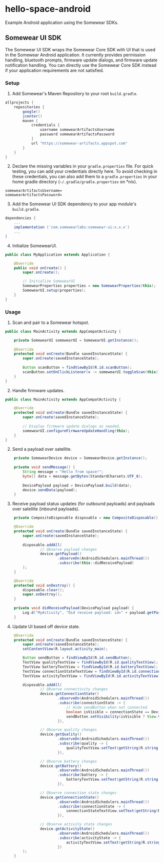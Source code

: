 # hello-space-android
Example Android application using the Somewear SDKs.

## Somewear UI SDK
The Somewear UI SDK wraps the Somewear Core SDK with UI that is used in the  Somewear Android application. It currently provides permission handling, bluetooth prompts, firmware update dialogs, and firmware update notification handling. You can directly use the Somewear Core SDK instead if your application requirements are not satisfied.
 
### Setup
1. Add Somewear's Maven Repository to your root `build.gradle`.
```groovy
allprojects {
    repositories {
        google()
        jcenter()
        maven {
            credentials {
                username somewearArtifactsUsername
                password somewearArtifactsPassword
            }
            url "https://somewear-artifacts.appspot.com"
        }
    }
}
```
2. Declare the missing variables in your `gradle.properties` file. For quick testing, you can add your credentials directly here. To avoid checking in these credentials, you can also add them to a `gradle.properties` in your home gradle directory (`~/.gradle/gradle.properties` on \*nix).
```
somewearArtifactsUsername=
somewearArtifactsPassword=
```
3. Add the Somewear UI SDK dependency to your app module's `build.gradle`.
```groovy
dependencies {
    ...
    implementation ('com.somewearlabs:somewear-ui:x.x.x')
    ...
}
```
4. Initialize SomewearUI.
```java
public class MyApplication extends Application {

    @Override
    public void onCreate() {
        super.onCreate();

        // Initialize SomewearUI
        SomewearProperties properties = new SomewearProperties(this);
        SomewearUI.setup(properties);
    }
}
```

### Usage
1. Scan and pair to a Somewear hotspot.
```java
public class MainActivity extends AppCompatActivity {

    private SomewearUI somewearUI = SomewearUI.getInstance();
  
    @Override
    protected void onCreate(Bundle savedInstanceState) {
        super.onCreate(savedInstanceState);
        
        Button scanButton = findViewById(R.id.scanButton);
        scanButton.setOnClickListener(v -> somewearUI.toggleScan(this));
    }
}
```
2. Handle firmware updates.
```java
public class MainActivity extends AppCompatActivity {

    @Override
    protected void onCreate(Bundle savedInstanceState) {
        super.onCreate(savedInstanceState);
        
        // Display firmware update dialogs as needed.
        somewearUI.configureFirmwareUpdateHandling(this);
    }
}
```
2. Send a payload over satellite.
```java
    private SomewearDevice device = SomewearDevice.getInstance();
    
    private void sendMessage() {
        String message = "Hello from space!";
        byte[] data = message.getBytes(StandardCharsets.UTF_8);
        
        DevicePayload payload = DevicePayload.build(data);
        device.sendData(payload);
    }
```
3. Receive payload status updates (for outbound payloads) and payloads over satellite (inbound payloads).
```java
    private CompositeDisposable disposable = new CompositeDisposable();

    @Override
    protected void onCreate(Bundle savedInstanceState) {
        super.onCreate(savedInstanceState);
        
        disposable.addAll(
                // Observe payload changes
                device.getPayload()
                        .observeOn(AndroidSchedulers.mainThread())
                        .subscribe(this::didReceivePayload)
        );
    }

    @Override
    protected void onDestroy() {
        disposable.clear();
        super.onDestroy();
    }
    
    private void didReceivePayload(DevicePayload payload) {
        Log.d("MyActivity", "Did receive payload: id=" + payload.getParcelId() + "; status=" + payload.getStatus());
    }
```
4. Update UI based off device state.
```java
    @Override
    protected void onCreate(Bundle savedInstanceState) {
        super.onCreate(savedInstanceState);
        setContentView(R.layout.activity_main);

        Button sendButton = findViewById(R.id.sendButton);
        TextView qualityTextView = findViewById(R.id.qualityTextView);
        TextView batteryTextView = findViewById(R.id.batteryTextView);
        TextView connectionStateTextView = findViewById(R.id.connectionStateTextView);
        TextView activityTextView = findViewById(R.id.activityTextView);

        disposable.addAll(
                // Observe connectivity changes
                device.getConnectionState()
                        .observeOn(AndroidSchedulers.mainThread())
                        .subscribe(connectionState -> {
                            // Hide sendButton when not connected
                            boolean isVisible = connectionState == DeviceConnectionState.Connected;
                            sendButton.setVisibility(isVisible ? View.VISIBLE : View.INVISIBLE);
                        }),

                // Observe quality changes
                device.getQuality()
                        .observeOn(AndroidSchedulers.mainThread())
                        .subscribe(quality -> {
                            qualityTextView.setText(getString(R.string.quality_text_view, quality));
                        }),

                // Observe battery changes
                device.getBattery()
                        .observeOn(AndroidSchedulers.mainThread())
                        .subscribe(battery -> {
                            batteryTextView.setText(getString(R.string.battery_text_view, battery));
                        }),

                // Observe connection state changes
                device.getConnectionState()
                        .observeOn(AndroidSchedulers.mainThread())
                        .subscribe(connectionState -> {
                            connectionStateTextView.setText(getString(R.string.connection_state_text_view, connectionState));
                        }),

                // Observe activity state changes
                device.getActivityState()
                        .observeOn(AndroidSchedulers.mainThread())
                        .subscribe(activityState -> {
                            activityTextView.setText(getString(R.string.activity_state_text_view, activityState));
                        })
        );
    }
```
